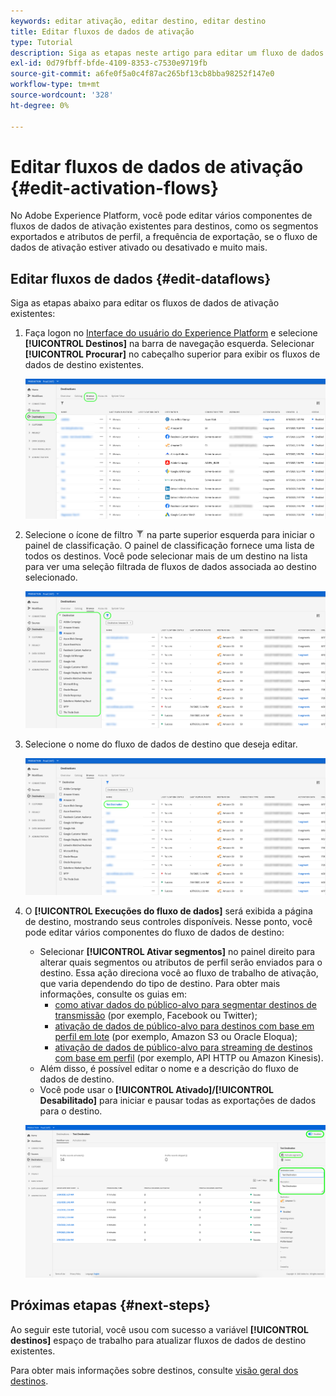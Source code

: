 ```yaml
---
keywords: editar ativação, editar destino, editar destino
title: Editar fluxos de dados de ativação
type: Tutorial
description: Siga as etapas neste artigo para editar um fluxo de dados de ativação existente no Adobe Experience Platform.
exl-id: 0d79fbff-bfde-4109-8353-c7530e9719fb
source-git-commit: a6fe0f5a0c4f87ac265bf13cb8bba98252f147e0
workflow-type: tm+mt
source-wordcount: '328'
ht-degree: 0%

---
```


# Editar fluxos de dados de ativação {#edit-activation-flows}

No Adobe Experience Platform, você pode editar vários componentes de fluxos de dados de ativação existentes para destinos, como os segmentos exportados e atributos de perfil, a frequência de exportação, se o fluxo de dados de ativação estiver ativado ou desativado e muito mais.

## Editar fluxos de dados {#edit-dataflows}

Siga as etapas abaixo para editar os fluxos de dados de ativação existentes:

1. Faça logon no [Interface do usuário do Experience Platform](https://platform.adobe.com/) e selecione **[!UICONTROL Destinos]** na barra de navegação esquerda. Selecionar **[!UICONTROL Procurar]** no cabeçalho superior para exibir os fluxos de dados de destino existentes.

   ![Procurar destinos](../assets/ui/edit-activation/browse-destinations.png)

2. Selecione o ícone de filtro ![Ícone Filtro](../assets/ui/edit-activation/filter.png) na parte superior esquerda para iniciar o painel de classificação. O painel de classificação fornece uma lista de todos os destinos. Você pode selecionar mais de um destino na lista para ver uma seleção filtrada de fluxos de dados associada ao destino selecionado.

   ![Filtrar destinos](../assets/ui/edit-activation/filter-destinations.png)

3. Selecione o nome do fluxo de dados de destino que deseja editar.

   ![Selecionar destino](../assets/ui/edit-activation/destination-select.png)

4. O **[!UICONTROL Execuções do fluxo de dados]** será exibida a página de destino, mostrando seus controles disponíveis. Nesse ponto, você pode editar vários componentes do fluxo de dados de destino:

   * Selecionar **[!UICONTROL Ativar segmentos]** no painel direito para alterar quais segmentos ou atributos de perfil serão enviados para o destino. Essa ação direciona você ao fluxo de trabalho de ativação, que varia dependendo do tipo de destino. Para obter mais informações, consulte os guias em:
      * [como ativar dados do público-alvo para segmentar destinos de transmissão](./activate-segment-streaming-destinations.md) (por exemplo, Facebook ou Twitter);
      * [ativação de dados de público-alvo para destinos com base em perfil em lote](./activate-batch-profile-destinations.md) (por exemplo, Amazon S3 ou Oracle Eloqua);
      * [ativação de dados de público-alvo para streaming de destinos com base em perfil](./activate-streaming-profile-destinations.md) (por exemplo, API HTTP ou Amazon Kinesis).
   * Além disso, é possível editar o nome e a descrição do fluxo de dados de destino.
   * Você pode usar o **[!UICONTROL Ativado]/[!UICONTROL Desabilitado]** para iniciar e pausar todas as exportações de dados para o destino.

   ![Detalhes do destino](../assets/ui/edit-activation/destination-details.png)

## Próximas etapas {#next-steps}

Ao seguir este tutorial, você usou com sucesso a variável **[!UICONTROL destinos]** espaço de trabalho para atualizar fluxos de dados de destino existentes.

Para obter mais informações sobre destinos, consulte [visão geral dos destinos](../catalog/overview.md).
